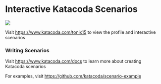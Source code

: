 # Interactive Katacoda Scenarios

[![](http://shields.katacoda.com/katacoda/tonix15/count.svg)](https://www.katacoda.com/tonix15 "Get your profile on Katacoda.com")

Visit https://www.katacoda.com/tonix15 to view the profile and interactive scenarios

### Writing Scenarios
Visit https://www.katacoda.com/docs to learn more about creating Katacoda scenarios

For examples, visit https://github.com/katacoda/scenario-example
